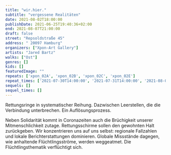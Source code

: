 ```yaml
---
title: "wir.hier."
subtitle: "vergessene Realitäten"
date: 2021-08-02T18:00:00
publishDate: 2021-06-25T19:40:36+02:00
end: 2021-08-07T21:00:00
draft: false
street: "Repsoldstraße 45"
address: " 20097 Hamburg"
organizers: ["Xpon-Art Gallery"]
artists: "Jared Bartz"
walks: ["Ost"]
genres: []
kids: []
featuredImage: ""
repeats: ['xpon_02A', 'xpon_02B', 'xpon_02C', 'xpon_02E']
repeat_times: ['2021-07-30T14:00:00', '2021-07-31T14:00:00', '2021-08-01T14:00:00', '2021-08-08T14:00:00']
sequels: []
sequel_times: []
---
```


Rettungsringe in systematischer Reihung. Dazwischen Leerstellen, die die Verbindung unterbrechen. Ein Auflösungsprozess. 

Neben Solidarität kommt in Coronazeiten auch die Brüchigkeit unserer Mitmenschlichkeit zutage. Rettungsschirme sollen den gewohnten Halt zurückgeben. Wir konzentrieren uns auf uns selbst: regionale Fallzahlen und lokale Berichterstattungen dominieren. Globale Missstände dagegen, wie anhaltende Flüchtlingsströme, werden weggeatmet. Die Flüchtlingsthematik verflüchtigt sich.